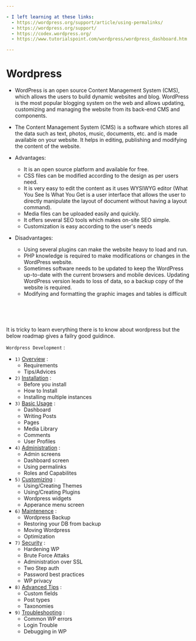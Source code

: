 ```yaml
---

- I left learning at these links:
  - https://wordpress.org/support/article/using-permalinks/
  - https://wordpress.org/support/
  - https://codex.wordpress.org/
  - https://www.tutorialspoint.com/wordpress/wordpress_dashboard.htm

---
```


# Wordpress

- WordPress is an open source Content Management System (CMS), which allows the users to build dynamic websites and blog. WordPress is the most popular blogging system on the web and allows updating, customizing and managing the website from its back-end CMS and components.

- The Content Management System (CMS) is a software which stores all the data such as text, photos, music, documents, etc. and is made available on your website. It helps in editing, publishing and modifying the content of the website.
  
- Advantages:
  - It is an open source platform and available for free.
  - CSS files can be modified according to the design as per users need.
  - It is very easy to edit the content as it uses WYSIWYG editor (What You See Is What You Get is a user interface that allows the user to directly manipulate the layout of document without having a layout command).
  - Media files can be uploaded easily and quickly.
  - It offers several SEO tools which makes on-site SEO simple.
  - Customization is easy according to the user's needs
  
- Disadvantages:
  - Using several plugins can make the website heavy to load and run.
  - PHP knowledge is required to make modifications or changes in the WordPress website.
  - Sometimes software needs to be updated to keep the WordPress up-to-date with the current browsers and mobile devices. Updating WordPress version leads to loss of data, so a backup copy of the website is required.
  - Modifying and formatting the graphic images and tables is difficult
  
<br>
<br>
<br>

It is tricky to learn everything there is to know about wordpress but the below roadmap gives a failry good guidince.

`Wordpress Development` :

- `1)` [Overview](https://github.com/demirantay/notebook/blob/master/compsci/web-frontend/wordpress/overview.md) :
  - Requirements
  - Tips/Advices
- `2)` [Installation](https://github.com/demirantay/notebook/blob/master/compsci/web-frontend/wordpress/installation.md) :
  - Before you install
  - How to Install
  - Installing multiple instances
- `3)` [Basic Usage](https://github.com/demirantay/notebook/blob/master/compsci/web-frontend/wordpress/basic-usage.md) :
  - Dashboard
  - Writing Posts
  - Pages
  - Media Library
  - Comments
  - User Profiles 
- `4)` [Administration](https://github.com/demirantay/notebook/blob/master/compsci/web-frontend/wordpress/administration.md) :
  - Admin screens
  - Dashboard screen
  - Using permalinks
  - Roles and Capabilites
- `5)` [Customizing](https://github.com/demirantay/notebook/blob/master/compsci/web-frontend/wordpress/customizing.md) :
  - Using/Creating Themes
  - Using/Creating Plugins
  - Wordpress widgets
  - Apperance menu screen
- `6)` [Maintenence](https://github.com/demirantay/notebook/blob/master/compsci/web-frontend/wordpress/maintenence.md) : 
  - Wordpress Backup
  - Restoring your DB from backup
  - Moving Wordpress
  - Optimization
- `7)` [Security](https://github.com/demirantay/notebook/blob/master/compsci/web-frontend/wordpress/security.md) :
  - Hardening WP 
  - Brute Force Attaks
  - Administration over SSL
  - Two Step auth
  - Password best practices
  - WP privacy
- `8)` [Advanced Tips](https://github.com/demirantay/notebook/blob/master/compsci/web-frontend/wordpress/advanced-tips.md) :
  - Custom fields
  - Post types
  - Taxonomies
- `9)` [Troubleshooting](https://github.com/demirantay/notebook/blob/master/compsci/web-frontend/wordpress/troubleshooting.md) :
  - Common WP errors
  - Login Trouble
  - Debugging in WP
